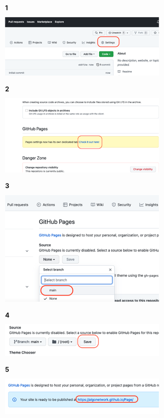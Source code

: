 ## 1
<img src="https://github.com/AlgoNetwork/Page/blob/main/tutorial/1.png"  ><br>
## 2
<img src="https://github.com/AlgoNetwork/Page/blob/main/tutorial/2.png"  ><br>
## 3
<img src="https://github.com/AlgoNetwork/Page/blob/main/tutorial/3.png"  ><br>
## 4
<img src="https://github.com/AlgoNetwork/Page/blob/main/tutorial/4.png"  ><br>
## 5
<img src="https://github.com/AlgoNetwork/Page/blob/main/tutorial/5.png"  ><br>
